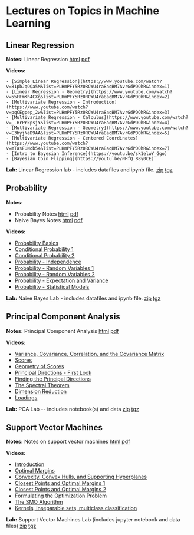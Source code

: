 # Lectures on Topics in Machine Learning

## Linear Regression

**Notes:** Linear Regression [html](https://jeremy9959.net/published_notes/notes/LR.html)  [pdf](https://jeremy9959.net/published_notes/notes/LR.pdf)

**Videos:**

	- [Simple Linear Regression](https://www.youtube.com/watch?v=81pbJqQQa5M&list=PLHmPFY5Rz0RCWU4ra8aqBM7AvrGdPDOhR&index=1)
	- [Linear Regression - Geometry](https://www.youtube.com/watch?v=55FFmKh4CXg&list=PLHmPFY5Rz0RCWU4ra8aqBM7AvrGdPDOhR&index=2)
	- [Multivariate Regression - Introduction](https://www.youtube.com/watch?v=pqCEgpep_2w&list=PLHmPFY5Rz0RCWU4ra8aqBM7AvrGdPDOhR&index=3)
    - [Multivariate Regression - Calculus](https://www.youtube.com/watch?v=_-HrPrkpsjY&list=PLHmPFY5Rz0RCWU4ra8aqBM7AvrGdPDOhR&index=4)
	- [Multivariate Regression - Geometry](https://www.youtube.com/watch?v=E3hyjNeD9AA&list=PLHmPFY5Rz0RCWU4ra8aqBM7AvrGdPDOhR&index=5)
	- [Multivariate Regression - Centered Coordinates](https://www.youtube.com/watch?v=mTasFUNob54&list=PLHmPFY5Rz0RCWU4ra8aqBM7AvrGdPDOhR&index=7)
    - [Intro to Bayesian Inference](https://youtu.be/sk1elwY_Ggo)
    - [Bayesian Coin Flipping](https://youtu.be/NHfQ_88y0CE)
	
**Lab:**  Linear Regression lab - includes datafiles and ipynb file. [zip](https://jeremy9959.net/published_notes/notes/RegressionLab.zip) [tgz](https://jeremy9959.net/published_notes/notes/RegressionLab.tgz)

## Probability

**Notes:** 
- Probability Notes [html](https://jeremy9959.net/published_notes/notes/Probability.html) [pdf](https://jeremy9959.net/published_notes/notes/Probability.pdf)
- Naive Bayes Notes [html](https://jeremy9959.net/published_notes/notes/NaiveBayes.html) [pdf](https://jeremy9959.net/published_notes/notes/NaiveBayes.pdf)

**Videos:**

- [Probability Basics](https://www.youtube.com/watch?v=7RH04w7dWp0&list=PLHmPFY5Rz0RDVDokDgADG9CfmBhwZLF9M&index=1)
- [Conditional Probability 1](https://www.youtube.com/watch?v=7RH04w7dWp0&list=PLHmPFY5Rz0RDVDokDgADG9CfmBhwZLF9M&index=2)
- [Conditional Probability 2](https://www.youtube.com/watch?v=7RH04w7dWp0&list=PLHmPFY5Rz0RDVDokDgADG9CfmBhwZLF9M&index=3)
- [Probability - Independence](https://www.youtube.com/watch?v=7RH04w7dWp0&list=PLHmPFY5Rz0RDVDokDgADG9CfmBhwZLF9M&index=4)
- [Probability - Random Variables 1](https://www.youtube.com/watch?v=7RH04w7dWp0&list=PLHmPFY5Rz0RDVDokDgADG9CfmBhwZLF9M&index=5)
- [Probability - Random Variables 2](https://www.youtube.com/watch?v=7RH04w7dWp0&list=PLHmPFY5Rz0RDVDokDgADG9CfmBhwZLF9M&index=6)
- [Probability - Expectation and Variance](https://www.youtube.com/watch?v=7RH04w7dWp0&list=PLHmPFY5Rz0RDVDokDgADG9CfmBhwZLF9M&index=7)
- [Probability - Statistical Models](https://www.youtube.com/watch?v=7RH04w7dWp0&list=PLHmPFY5Rz0RDVDokDgADG9CfmBhwZLF9M&index=8)

**Lab:** Naive Bayes Lab - includes datafiles and ipynb file. [zip](https://jeremy9959.net/published_notes/notes/naive_bayes.zip) [tgz](https://jeremy9959.net/published_notes/notes/naive_bayes.pdf)

## Principal Component Analysis

**Notes:** Principal Component Analysis [html](https://jeremy9959.net/published_notes/notes/PCA.html) [pdf](https://jeremy9959.net/published_notes/notes/PCA.pdf)

**Videos:**

- [Variance, Covariance, Correlation, and the Covariance Matrix](https://youtu.be/WrYCUQWO0NE)
- [Scores](https://youtu.be/rhr2Le7-OPM)
- [Geometry of Scores](https://youtu.be/TmIr5lg4i4k)
- [Principal Directions - First Look](https://youtu.be/ZydwxPG0_o8)
- [Finding the Principal Directions](https://youtu.be/x9Nu10WF6lg)
- [The Spectral Theorem](https://youtu.be/_vxLZ1M8xr8)
- [Dimension Reduction](https://youtu.be/tOWBQEQ9qpI)
- [Loadings](https://youtu.be/hdxPdIrfF2s)

**Lab:** PCA Lab -- includes notebook(s) and data [zip](https://jeremy9959.net/published_notes/notes/PCALab.zip) [tgz](https://jeremy9959.net/published_notes/notes/PCALab.tgz)

## Support Vector Machines

**Notes:** Notes on support vector machines [html](https://jeremy9959.net/published_notes/notes/SVMNotes.html) [pdf](https://jeremy9959.net/published_notes/notes/SVMNotes.pdf)

**Videos:**

  - [Introduction](https://youtu.be/-mFZChnwTdQ)
  - [Optimal Margins](https://youtu.be/VOCaNMTyCdQ)
  - [Convexity, Convex Hulls, and Supporting Hyperplanes](https://youtu.be/voOt3bv0Vng)
  - [Closest Points and Optimal Margins 1](https://youtu.be/N4APHjxTObs)
  - [Closest Points and Optimal Margins 2](https://youtu.be/DaF6PhZ6EaA)
  - [Formulating the Optimization Problem](https://youtu.be/BB2NwZsPvaI)
  - [The SMO Algorithm](https://youtu.be/xsuyqXwCXRk)
  - [Kernels, inseparable sets, multiclass classification](https://youtu.be/xsuyqXwCXRk)

**Lab:** Support Vector Machines Lab (includes jupyter notebook and data files) [zip](https://jeremy9959.net/published_notes/notes/SVMLab.zip) [tgz](https://jeremy9959.net/published_notes/notes/SVMLab.tgz)
